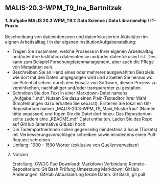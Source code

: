 ## MALIS-20.3-WPM_T9_Ina_Bartnitzek
#### 1. Aufgabe MALIS 20.3 WPM_T9.1: Data Science / Data Librarianship / IT-Praxis

Beschreibung von datenintensiven und datenfokusierten Aktivitäten im eignen Arbeitsalltag / in der eigenen InstitutionAufgabenstellung:
- Tragen Sie zusammen, welche Prozesse in Ihrer eigenen Arbeitsalltag und/oder ihre Institution datenintensiv und/oder datenfokusiert ist. Dies kann zum Beispiel Forschungdatenmanagement, aber auch die Pflege von Metadaten sein.
- Beschreiben Sie an Hand eines oder mehrerer ausgewählten Beispiels wie dort mit den Daten umgegangen wird und arbeiten Sie heraus wo sie Potential sehen, durch den Einsatz von Software, diesen Prozess zu vereinfachen, nachhaltiger und/oder transparenter zu gestalten.
- Schreiben Sie den Text in einer Markdown-Datei namens „Aufgabe_1.md“. Nutzen Sie dazu einen Plain-Texteditor ihrer Wahl (Empfehlungen dazu erhalten Sie separat). Erstellen Sie lokal ein Git-Repositorium namen „MALIS-20.3-WPM_T9_Maxi_Musterfrau“ (Namen bitte anpassen) und fügen Sie die Datei dort hinzu. Das Repositorium sollte zudem eine „README.md“ Datei enthalten. Laden Sie das Repo auf GitHub (alternative GitLab) hoch.
- Die TadempartnerInnen sollen gegenseitig mindestens 3 Issue (Tickets) mit Verbesserungsvorschlägen schreiben sowie mindestens einen Pull-Request schreiben.
- Umfang: 1000 – 1500 Wörter (exklusive von Quellenverweisen)

2. Notizen

    Erstellung: GWDG Pad
    Download: Markdown
    Verbindung Remote-Repositorium: Git Bash
    Prüfung Umsetzung Markdown: GitHub
    Änderungen: GitHub
    Aktualisierung lokale Daten: Git Bash, git pull
